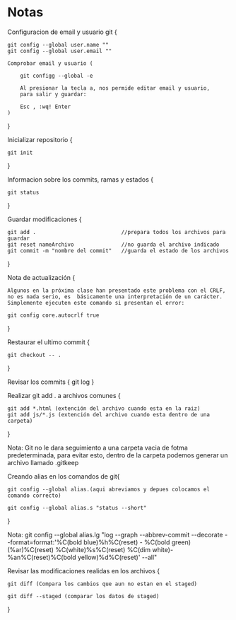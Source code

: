 # Notas

Configuracion de email y usuario git {

    git config --global user.name ""
    git config --global user.email ""

    Comprobar email y usuario (

        git configg --global -e
        
        Al presionar la tecla a, nos permide editar email y usuario,
        para salir y guardar:

        Esc , :wq! Enter
    )
}

Inicializar repositorio {

    git init
}

Informacion sobre los commits, ramas y estados {

    git status
}

Guardar modificaciones {

    git add .                           //prepara todos los archivos para guardar
    git reset nameArchivo               //no guarda el archivo indicado
    git commit -m "nombre del commit"   //guarda el estado de los archivos
}

Nota de actualización {

    Algunos en la próxima clase han presentado este problema con el CRLF, no es nada serio, es  básicamente una interpretación de un carácter.
    Simplemente ejecuten este comando si presentan el error:
    
    git config core.autocrlf true
}

Restaurar el ultimo commit {

    git checkout -- .
}

Revisar los commits {
    git log
}

Realizar git add . a archivos comunes {

    git add *.html (extención del archivo cuando esta en la raiz)
    git add js/*.js (extención del archivo cuando esta dentro de una carpeta)
}

Nota: Git no le dara seguimiento a una carpeta vacia de fotma predeterminada, para evitar esto, dentro de la carpeta podemos generar un archivo llamado .gitkeep

Creando alias en los comandos de git{

    git config --global alias.(aqui abreviamos y depues colocamos el comando correcto)

    git config --global alias.s "status --short"
}

Nota: git config --global alias.lg "log --graph --abbrev-commit --decorate --format=format:'%C(bold blue)%h%C(reset) - %C(bold green)(%ar)%C(reset) %C(white)%s%C(reset) %C(dim white)- %an%C(reset)%C(bold yellow)%d%C(reset)' --all"

Revisar las modificaciones realidas en los archivos {

    git diff (Compara los cambios que aun no estan en el staged)

    git diff --staged (comparar los datos de staged)
}
